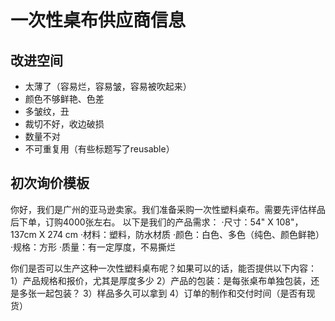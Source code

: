 # 一次性桌布供应商信息
## 改进空间
- 太薄了（容易烂，容易皱，容易被吹起来）
- 颜色不够鲜艳、色差
- 多皱纹，丑
- 裁切不好，收边破损
- 数量不对
- 不可重复用（有些标题写了reusable）

## 初次询价模板
你好，我们是广州的亚马逊卖家。我们准备采购一次性塑料桌布。需要先评估样品后下单，订购4000张左右。
以下是我们的产品需求：
·尺寸：54" X 108"，137cm X 274 cm
·材料：塑料，防水材质
·颜色：白色、多色（纯色、颜色鲜艳）
·规格：方形
·质量：有一定厚度，不易撕烂

你们是否可以生产这种一次性塑料桌布呢？如果可以的话，能否提供以下内容：
1）产品规格和报价，尤其是厚度多少
2）产品的包装：是每张桌布单独包装，还是多张一起包装？
3）样品多久可以拿到
4）订单的制作和交付时间（是否有现货）

